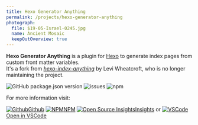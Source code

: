 ```yaml
---
title: Hexo Generator Anything
permalink: /projects/hexo-generator-anything
photograph:
  file: $19-05-Israel-0245.jpg
  name: Ancient Mosaic
  keepOutOverview: true
---
```


**Hexo Generator Anything** is a plugin for [Hexo](https://hexo.io/) to generate index pages from custom front matter variables.   
It's a fork from [*hexo-index-anything*](https://github.com/leviwheatcroft/hexo-index-anything) by Levi Wheatcroft, who is no longer maintaining the project.

<div class="shields-io">

![GitHub package.json version](https://img.shields.io/github/package-json/v/kristofzerbe/hexo-generator-anything?label=version&style=flat-square)
![issues](https://img.shields.io/github/issues/kristofzerbe/hexo-generator-anything?label=github%20issues&style=flat-square)
![npm](https://img.shields.io/npm/dm/hexo-generator-anything?label=npm%20downloads&style=flat-square)

</div>

For more information visit:

<div class="brand-links">
<a href="https://github.com/kristofzerbe/hexo-generator-anything" class="github"><img src="/images/brands/github.svg" alt="Github" /><span>Github</span></a>
<a href="https://www.npmjs.com/package/hexo-generator-anything" class="npm"><img src="/images/brands/npm.svg" alt="NPM" /><span>NPM</span></a>
<a href="https://deps.dev/npm/hexo-generator-anything" class="insights"><img src="/images/brands/insights.svg" alt="Open Source Insights" /><span>Insights</span></a>
<span style="margin-top:25px">or</span>
<a href="https://vscode.dev/github/kristofzerbe/hexo-generator-anything" class="vscode"><img src="/images/brands/vscode.svg" alt="VSCode" /><span>Open in VSCode</span></a>
</div>
